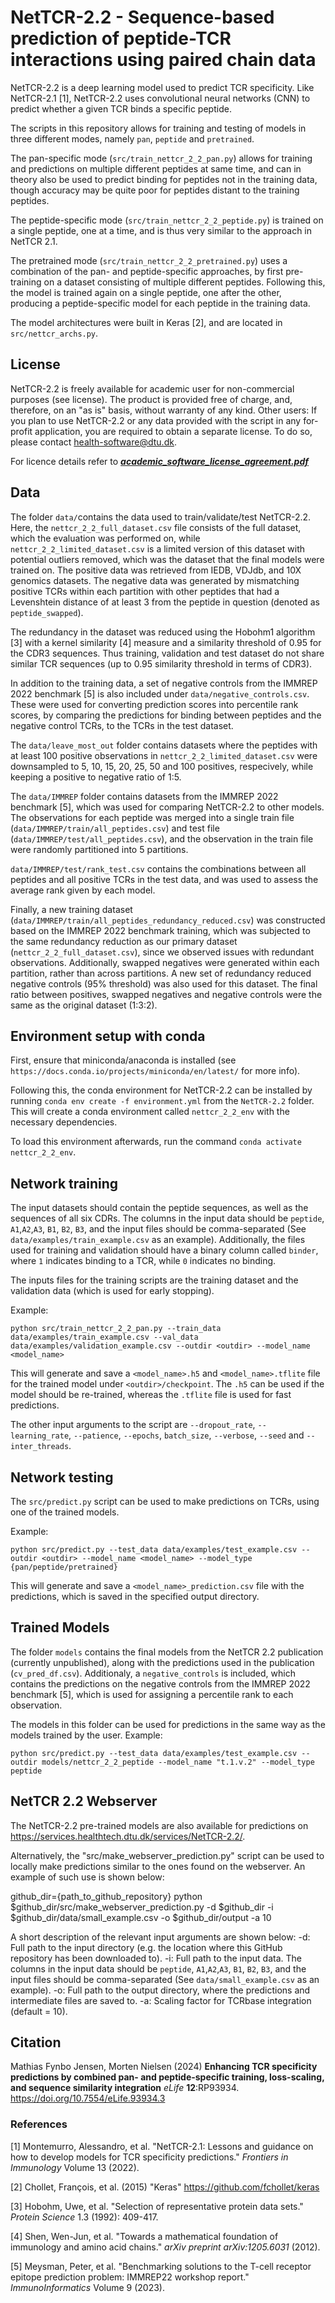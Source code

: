 # NetTCR-2.2 - Sequence-based prediction of peptide-TCR interactions using paired chain data
NetTCR-2.2 is a deep learning model used to predict TCR specificity. Like NetTCR-2.1 [1], NetTCR-2.2 uses convolutional neural networks (CNN) to predict whether a given TCR binds a specific peptide.

The scripts in this repository allows for training and testing of models in three different modes, namely `pan`, `peptide` and `pretrained`. 

The pan-specific mode (`src/train_nettcr_2_2_pan.py`) allows for training and predictions on multiple different peptides at same time, and can in theory also be used to predict binding for peptides not in the training data, though accuracy may be quite poor for peptides distant to the training peptides. 

The peptide-specific mode (`src/train_nettcr_2_2_peptide.py`) is trained on a single peptide, one at a time, and is thus very similar to the approach in NetTCR 2.1. 

The pretrained mode (`src/train_nettcr_2_2_pretrained.py`) uses a combination of the pan- and peptide-specific approaches, by first pre-training on a dataset consisting of multiple different peptides. Following this, the model is trained again on a single peptide, one after the other, producing a peptide-specific model for each peptide in the training data.

The model architectures were built in Keras [2], and are located in `src/nettcr_archs.py`.

## License
NetTCR-2.2 is freely available for academic user for non-commercial purposes (see license). The product is provided free of charge, and, therefore, on an "as is" basis, without warranty of any kind.
Other users: If you plan to use NetTCR-2.2 or any data provided with the script in any for-profit application, you are required to obtain a separate license. To do so, please contact health-software@dtu.dk.

For licence details refer to [***academic_software_license_agreement.pdf***](https://github.com/mnielLab/NetTCR-2.2/blob/main/academic_software_license_agreement.pdf)

## Data
The folder `data/`contains the data used to train/validate/test NetTCR-2.2. Here, the `nettcr_2_2_full_dataset.csv` file consists of the full dataset, which the evaluation was performed on, while `nettcr_2_2_limited_dataset.csv` is a limited version of this dataset with potential outliers removed, which was the dataset that the final models were trained on. The positive data was retrieved from IEDB, VDJdb, and 10X genomics datasets. The negative data was generated by mismatching positive TCRs within each partition with other peptides that had a Levenshtein distance of at least 3 from the peptide in question (denoted as `peptide_swapped`). 

The redundancy in the dataset was reduced using the Hobohm1 algorithm [3] with a kernel similarity [4] measure and a similarity threshold of 0.95 for the CDR3 sequences. Thus training, validation and test dataset do not share similar TCR sequences (up to 0.95 similarity threshold in terms of CDR3).

In addition to the training data, a set of negative controls from the IMMREP 2022 benchmark [5] is also included under `data/negative_controls.csv`. These were used for converting prediction scores into percentile rank scores, by comparing the predictions for binding between peptides and the negative control TCRs, to the TCRs in the test dataset.

The `data/leave_most_out` folder contains datasets where the peptides with at least 100 positive observations in `nettcr_2_2_limited_dataset.csv` were downsampled to 5, 10, 15, 20, 25, 50 and 100 positives, respecively, while keeping a positive to negative ratio of 1:5.

The `data/IMMREP` folder contains datasets from the IMMREP 2022 benchmark [5], which was used for comparing NetTCR-2.2 to other models. The observations for each peptide was merged into a single train file (`data/IMMREP/train/all_peptides.csv`) and test file (`data/IMMREP/test/all_peptides.csv`), and the observation in the train file were randomly partitioned into 5 partitions.

`data/IMMREP/test/rank_test.csv` contains the combinations between all peptides and all positive TCRs in the test data, and was used to assess the average rank given by each model.

Finally, a new training dataset (`data/IMMREP/train/all_peptides_redundancy_reduced.csv`) was constructed based on the IMMREP 2022 benchmark training, which was subjected to the same redundancy reduction as our primary dataset (`nettcr_2_2_full_dataset.csv`), since we observed issues with redundant observations. Additionally, swapped negatives were generated within each partition, rather than across partitions. A new set of redundancy reduced negative controls (95% threshold) was also used for this dataset. The final ratio between positives, swapped negatives and negative controls were the same as the original dataset (1:3:2).

## Environment setup with conda

First, ensure that miniconda/anaconda is installed (see `https://docs.conda.io/projects/miniconda/en/latest/` for more info).

Following this, the conda environment for NetTCR-2.2 can be installed by running `conda env create -f environment.yml` from the `NetTCR-2.2` folder. This will create a conda environment called `nettcr_2_2_env` with the necessary dependencies.

To load this environment afterwards, run the command `conda activate nettcr_2_2_env`.

## Network training

The input datasets should contain the peptide sequences, as well as the sequences of all six CDRs. The columns in the input data should be `peptide`, `A1`,`A2`,`A3`, `B1`, `B2`, `B3`, and the input files should be comma-separated (See `data/examples/train_example.csv` as an example). Additionally, the files used for training and validation should have a binary column called `binder`, where `1` indicates binding to a TCR, while `0` indicates no binding.

The inputs files for the training scripts are the training dataset and the validation data (which is used for early stopping).

Example:

`python src/train_nettcr_2_2_pan.py --train_data data/examples/train_example.csv --val_data data/examples/validation_example.csv --outdir <outdir> --model_name <model_name>`

This will generate and save a `<model_name>.h5` and `<model_name>.tflite` file for the trained model under `<outdir>/checkpoint`. The `.h5` can be used if the model should be re-trained, whereas the `.tflite` file is used for fast predictions.

The other input arguments to the script are `--dropout_rate`, `--learning_rate`, `--patience`, `--epochs`, `batch_size`, `--verbose`, `--seed` and `--inter_threads`.

## Network testing 
The `src/predict.py` script can be used to make predictions on TCRs, using one of the trained models.

Example:

`python src/predict.py --test_data data/examples/test_example.csv --outdir <outdir> --model_name <model_name> --model_type {pan/peptide/pretrained}`   

This will generate and save a `<model_name>_prediction.csv` file with the predictions, which is saved in the specified output directory. 

## Trained Models
The folder `models` contains the final models from the NetTCR 2.2 publication (currently unpublished), along with the predictions used in the publication (`cv_pred_df.csv`). Additionaly, a `negative_controls` is included, which contains the predictions on the negative controls from the IMMREP 2022 benchmark [5], which is used for assigning a percentile rank to each observation.

The models in this folder can be used for predictions in the same way as the models trained by the user. Example:

`python src/predict.py --test_data data/examples/test_example.csv --outdir models/nettcr_2_2_peptide --model_name "t.1.v.2" --model_type peptide`   

## NetTCR 2.2 Webserver
The NetTCR-2.2 pre-trained models are also available for predictions on https://services.healthtech.dtu.dk/services/NetTCR-2.2/.

Alternatively, the "src/make_webserver_prediction.py" script can be used to locally make predictions similar to the ones found on the webserver. An example of such use is shown below:

github_dir={path_to_github_repository}
python $github_dir/src/make_webserver_prediction.py -d $github_dir -i $github_dir/data/small_example.csv -o $github_dir/output -a 10

A short description of the relevant input arguments are shown below:
-d: Full path to the input directory (e.g. the location where this GitHub repository has been downloaded to).
-i: Full path to the input data. The columns in the input data should be `peptide`, `A1`,`A2`,`A3`, `B1`, `B2`, `B3`, and the input files should be comma-separated (See `data/small_example.csv` as an example).
-o: Full path to the output directory, where the predictions and intermediate files are saved to.
-a: Scaling factor for TCRbase integration (default = 10).

## Citation
Mathias Fynbo Jensen, Morten Nielsen (2024) **Enhancing TCR specificity predictions by combined pan- and peptide-specific training, loss-scaling, and sequence similarity integration** *eLife* **12**:RP93934. https://doi.org/10.7554/eLife.93934.3


### References
[1] Montemurro, Alessandro, et al. "NetTCR-2.1: Lessons and guidance on how to develop models for TCR specificity predictions." *Frontiers in Immunology* Volume 13 (2022).

[2] Chollet, François, et al. (2015) "Keras" https://github.com/fchollet/keras

[3] Hobohm, Uwe, et al. "Selection of representative protein data sets." *Protein Science* 1.3 (1992): 409-417.

[4] Shen, Wen-Jun, et al. "Towards a mathematical foundation of immunology and amino acid chains." *arXiv preprint arXiv:1205.6031* (2012).

[5] Meysman, Peter, et al. "Benchmarking solutions to the T-cell receptor epitope prediction problem: IMMREP22 workshop report." *ImmunoInformatics* Volume 9 (2023).

